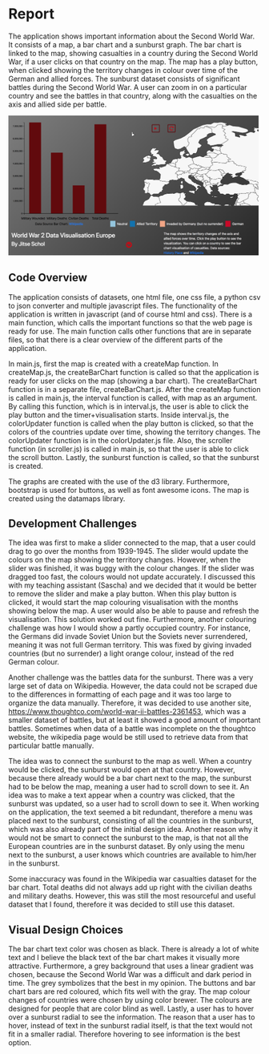 # Report
The application shows important information about the Second World War. It consists of a map, a bar chart and a sunburst graph. The bar chart is linked to the map, showing casualties in a country during the Second World War, if a user clicks on that country on the map. The map has a play button, when clicked showing the territory changes in colour over time of the German and allied forces. The sunburst dataset consists of significant battles during the Second World War. A user can zoom in on a particular country and see the battles in that country, along with the casualties on the axis and allied side per battle.

<img src="doc/application.png" width="500px"/>


## Code Overview
The application consists of datasets, one html file, one css file, a python csv to json converter and multiple javascript files. The functionality of the application is written in javascript (and of course html and css). There is a main function, which calls the important functions so that the web page is ready for use. The main function calls other functions that are in separate files, so that there is a clear overview of the different parts of the application. 

In main.js, first the map is created with a createMap function. In createMap.js, the createBarChart function is called so that the application is ready for user clicks on the map (showing a bar chart). The createBarChart function is in a separate file, createBarChart.js. 
After the createMap function is called in main.js, the interval function is called, with map as an argument. By calling this function, which is in interval.js, the user is able to click the play button and the timer+visualisation starts. Inside interval.js, the colorUpdater function is called when the play button is clicked, so that the colors of the countries update over time, showing the territory changes. The colorUpdater function is in the colorUpdater.js file. Also, the scroller function (in scroller.js) is called in main.js, so that the user is able to click the scroll button. Lastly, the sunburst function is called, so that the sunburst is created. 

The graphs are created with the use of the d3 library. Furthermore, bootstrap is used for buttons, as well as font awesome icons. The map is created using the datamaps library.

## Development Challenges
The idea was first to make a slider connected to the map, that a user could drag to go over the months from 1939-1945. The slider would update the colours on the map showing the territory changes. However, when the slider was finished, it was buggy with the colour changes. If the slider was dragged too fast, the colours would not update accurately. I discussed this with my teaching assistant (Sascha) and we decided that it would be better to remove the slider and make a play button. When this play button is clicked, it would start the map colouring visualisation with the months showing below the map. A user would also be able to pause and refresh the visualisation. This solution worked out fine.
Furthermore, another colouring challenge was how I would show a partly occupied country. For instance, the Germans did invade Soviet Union but the Soviets never surrendered, meaning it was not full German territory. This was fixed by giving invaded countries (but no surrender) a light orange colour, instead of the red German colour.

Another challenge was the battles data for the sunburst. There was a very large set of data on Wikipedia. However, the data could not be scraped due to the differences in formatting of each page and it was too large to organize the data manually. Therefore, it was decided to use another site, https://www.thoughtco.com/world-war-ii-battles-2361453, which was a smaller dataset of battles, but at least it showed a good amount of important battles. Sometimes when data of a battle was incomplete on the thoughtco website, the wikipedia page would be still used to retrieve data from that particular battle manually. 

The idea was to connect the sunburst to the map as well. When a country would be clicked, the sunburst would open at that country. However, because there already would be a bar chart next to the map, the sunburst had to be below the map, meaning a user had to scroll down to see it. An idea was to make a text appear when a country was clicked, that the sunburst was updated, so a user had to scroll down to see it. When working on the application, the text seemed a bit redundant, therefore a menu was placed next to the sunburst, consisting of all the countries in the sunburst, which was also already part of the initial design idea. Another reason why it would not be smart to connect the sunburst to the map, is that not all the European countries are in the sunburst dataset. By only using the menu next to the sunburst, a user knows which countries are available to him/her in the sunburst.

Some inaccuracy was found in the Wikipedia war casualties dataset for the bar chart. Total deaths did not always add up right with the civilian deaths and military deaths. However, this was still the most resourceful and useful dataset that I found, therefore it was decided to still use this dataset.

## Visual Design Choices
The bar chart text color was chosen as black. There is already a lot of white text and I believe the black text of the bar chart makes it visually more attractive. Furthermore, a grey background that uses a linear gradient was chosen, because the Second World War was a difficult and dark period in time. The grey symbolizes that the best in my opinion. The buttons and bar chart bars are red coloured, which fits well with the gray. The map colour changes of countries were chosen by using color brewer. The colours are designed for people that are color blind as well. 
Lastly, a user has to hover over a sunburst radial to see the information. The reason that a user has to hover, instead of text in the sunburst radial itself, is that the text would not fit in a smaller radial. Therefore hovering to see information is the best option.



